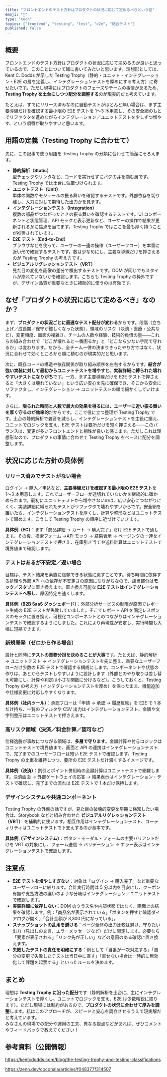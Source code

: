 ```yaml
---
title: "フロントエンドのテスト方針はプロダクトの状況に応じて定めるべきという話"
emoji: "🧪"
type: "tech"
topics: ["frontend", "testing", "test", "e2e", "結合テスト"]
published: false
---
```


## 概要

フロントエンドのテスト方針はプロダクトの状況に応じて決めるのが良いと思っているので、このことについて雑に書いてみたいと思います。理想形としては、Kent C. Dodds が示した Testing Trophy（静的・ユニット・インテグレーション・E2E の層を定義し、インテグレーションテストを厚めにする考え方）に寄せたいです。ただし現場にはプロダクトのフェーズやチームの事情があるため、**Testing Trophy を土台にしつつ配分を調整する**のが現実的だと考えています。

たとえば、すでにリリース済みなのに自動テストがほとんど無い場合は、まず主要導線だけを確認する最小限の E2E テストを 1〜3 本用意し、その安全網のもとでリファクタを進めながらインテグレーション／ユニットテストを少しずつ増やす、という順番が取りやすいと思います。

## 用語の定義（Testing Trophy に合わせて）

先に、この記事で使う用語を Testing Trophy の分類に合わせて簡潔にそろえます。

- **静的解析（Static）**  
  型チェックやリンタなど、コードを実行せずにバグの芽を摘む層です。Testing Trophy では土台に位置づけられます。
- **ユニットテスト（Unit）**  
  単体の関数やモジュールの振る舞いを確認するテストです。外部依存を切り離し、入力に対して期待した出力かを見ます。
- **インテグレーションテスト（Integration）**  
  複数の部品がつながったときの振る舞いを確認するテストです。UI コンポーネントと状態管理、API モックと表示更新など、ユーザーの操作で結果が更新されるかに焦点を当てます。Testing Trophy ではここを最も厚く持つことが推奨されています。
- **E2E テスト（End-to-End）**  
  ブラウザなどを使って、ユーザーの一連の操作（ユーザーフロー）を本番に近い形で確認するテストです。数は少なめにし、主要な導線だけを押さえるのが Testing Trophy の考え方です。
- **ビジュアルリグレッションテスト（VRT）**  
  見た目の変化を画像の差分で検出するテストです。DOM が同じでもスタイルが崩れていないかを確認します。こちらも Testing Trophy の枠外ですが、デザイン品質が重要なときに補助的に使うのは有効です。

## なぜ「プロダクトの状況に応じて定めるべき」なのか？

まず、**プロダクトの状況ごとに最適なテスト配分が変わる**からです。段階（立ち上げ／成長期／保守が難しくなった状態）、領域のリスク（決済・医療・公共など）、変更頻度、画面の複雑さ、チームの人数や経験、技術的負債の量——これらの組み合わせで「どこが壊れると一番困るか」と「どこなら少ない手間で守れるか」は変わります。だから、全チーム一律の決まりきったやり方ではなく、状況に合わせて効くところから順に積むのが現実的だと思います。

次に、既存コードの構造や依存関係が取り組み順序を左右するからです。**結合が強い実装に対して最初からユニットテストを増やすと、実装詳細に縛られた壊れやすいテストになりがち**です。一方、まず主要導線だけを E2E テストで押さえると「大きくは壊れていない」という広い安心を先に確保でき、そこから安全にリファクタし、インテグレーション → ユニットテストの順で細かくしていけます。

さらに、**限られた時間と人数で最大の効果を得るには、ユーザーに近い振る舞いを厚く守るのが効率的**だからです。ここで役に立つ整理が Testing Trophy です。土台の静的解析で雑音を減らし、インテグレーションテストを主役に据え、ユニットでロジックを支え、E2E テストは要所だけを短く押さえる——このバランスは、変更が多いフロントエンドと相性が良いと感じます。ただしこれは理想形なので、プロダクトの事情に合わせて Testing Trophy をベースに配分を調整します。

## 状況に応じた方針の具体例

### リリース済みでテストがない場合

ログイン → 購入／申込など、**主要導線だけを確認する最小限の E2E テスト**を 1〜3 本用意します。これでユーザーフローが途切れていないかを継続的に確かめられます。最初にユニットテストから増やさないのは、広い安心につながりにくく、実装詳細に縛られたテストがリファクタで壊れやすいからです。安全網を置いたら、インテグレーションテストを厚くし、計算や整形などはユニットテストで固めます。こうして Testing Trophy の順序に近づけていきます。

**具体例（EC）**：まず「商品詳細 → カート → 購入完了」だけ E2E テストで通します。その後、検索フォーム →API モック → 結果表示 → ページングの一連をインテグレーションテストで押さえ、在庫引き当てや送料計算はユニットテストで境界値まで確認します。

### テストはあるが不安定／遅い場合

目標は、テスト結果を素直に信頼できる状態に戻すことです。待ち時間に依存する処理や外部 API への依存が不安定さの原因になりがちなので、該当部分は**モック／スタブ**に置き換えます。置き換え可能な **E2E テストはインテグレーションテストへ移し**、原因特定を速くします。

**具体例（B2B SaaS ダッシュボード）**：外部分析サービスの制限が原因でレポート生成の E2E テストが失敗していました。そこでレポート API を固定レスポンスのモックに置き換え、可視化コンポーネントとのつながりはインテグレーションテストで確認するようにしました。これにより再現性が安定し、実行時間も大幅に短縮できます。

### 新規開発（ゼロから作る場合）

設計と同時に**テストの責務分担を決めることが大事**です。たとえば、静的解析 → ユニットテスト → インテグレーションテストを先に整え、重要なユーザーフローだけ少数の E2E テストで確認する構成にします。コンポーネントや状態の作りは、あとからテストしやすいように設計します（外部とのやり取りは差し替え可能にし、計算や判定は小さな関数に分けるなど）。こうしておくと、Testing Trophy の考え方（インテグレーションテストを厚め）を保ったまま、機能追加や仕様変更に対応しやすくなります。

**具体例（社内ツール）**：承認フローは「申請 → 承認 → 履歴反映」を E2E で 1 本だけ持ち、一覧のフィルタや CSV 出力はインテグレーションテスト、金額や文字列整形はユニットテストで押さえます。

### 高リスク領域（決済／料金計算／認可など）

仕様逸脱が事故につながる領域は、**多層で守ります**。金額計算や付与ロジックはユニットテストで境界値まで、画面と API の連携はインテグレーションテストで、完了までのユーザーフローは短い E2E テストで確認します。Testing Trophy の比重を維持しつつ、要所の E2E テストだけ濃くするイメージです。

**具体例（決済）**：割引とポイント併用時の金額計算はユニットテストで網羅します。決済画面 → 外部ゲートウェイの応答 → 結果表示はインテグレーション・テストで確認し、完了までの流れは E2E テストで 1 本だけ保持します。

### デザインシステムや共通コンポーネント

Testing Trophy の外側の話ですが、見た目の破壊的変更を早期に検知したい場合は、Storybook などと組み合わせた **ビジュアルリグレッションテスト（VRT）** を補助的に使います。相互作用はインテグレーションテスト、ユーティリティはユニットテストで下支えするのが基本です。

**具体例（デザインシステム）**：ボタン・モーダル・フォームの主要バリアントだけを VRT の対象にし、フォーム送信 → バリデーション → エラー表示はインテグレーションテストで確認します。

## 注意点

- **E2E テストを増やしすぎない**：対象は「ログイン → 購入完了」など重要なユーザーフローに絞ります。合計実行時間は 5 分以内を目安にし、クーポン有無や支払方法の違いのような分岐はインテグレーション／ユニットテストで確認します。
- **実装詳細に依存しない**：DOM のクラス名や内部状態ではなく、画面上の結果を確認します。例：「商品名が表示されている」「ボタンを押すと確認ダイアログが開く」「合計金額が 3,300 円になっている」。
- **スナップショットの乱用を避ける**：ページ全体の出力比較は避け、守りたい出力（見出しの文言、エラーメッセージなど）だけに限定します。必要なら「要素が表示される」「リンク先が正しい」などの意図のある確認に置き換えます。
- **失敗したテストの責任を明確にする**：例として「当番が一次対応する」「自分の変更で失敗したテストは当日中に直す」「直せない場合は一時的に無効化して課題を起票する」といったルールを決めます。

## まとめ

理想は **Testing Trophy に沿った配分**です（静的解析を土台に、主にインテグレーションテストを厚くし、ユニットでロジックを支え、E2E は少数精鋭に絞ります）。ただし現場には制約があるので、**プロダクトの状況に合わせて厚みを調整**します。私はこのアプローチが、スピードと安心を両立させるうえで現実解だと考えています。  
みなさんの現場での配分や運用の工夫、異なる視点などがあれば、ぜひコメントやフィードバックで教えてください！

## 参考資料（公開情報）

https://kentcdodds.com/blog/the-testing-trophy-and-testing-classifications

https://zenn.dev/coconala/articles/f048377f314507
